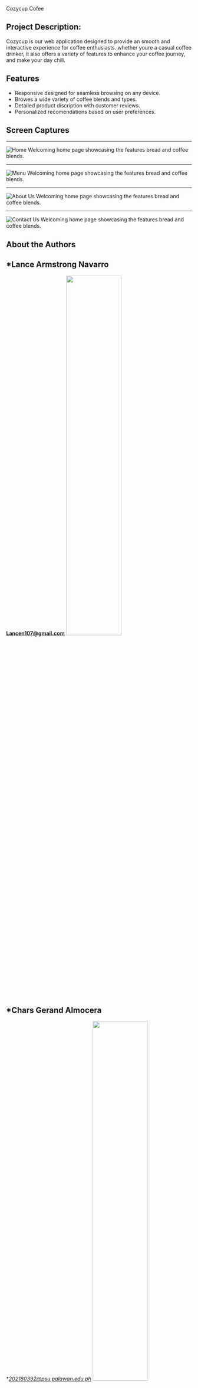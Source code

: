Cozycup Cofee
## Project Description:
Cozycup is  our web application designed to provide an smooth and interactive  experience  for coffee enthusiasts.
whether youre a casual coffee drinker, it also offers a variety of features to enhance your coffee journey, 
and make your day chill.

## Features
- Responsive designed for seamless browsing on any device.
- Browes a wide variety of coffee blends and types.
- Detailed product discription with customer reviews.
- Personalized recomendations based on user preferences.

## Screen Captures
---
![Home](img/home.png)
Welcoming home page showcasing the features bread and coffee blends.

---
![Menu](img/menu.png)
Welcoming home page showcasing the features bread and coffee blends.

---

![About Us](img/aboutus.png)
Welcoming home page showcasing the features bread and coffee blends.

---

![Contact Us](img/contactus.png)
Welcoming home page showcasing the features bread and coffee blends.


## About the  Authors

## *Lance Armstrong Navarro
**Lancen107@gmail.com**
<img src="C:\Users\LanceArmstrong\OneDrive\Desktop\coke\img\Lance.jpg" width="150" height="50%">

## *Chars Gerand Almocera
**202180392@psu.palawan.edu.ph*
 <img src="C:\Users\LanceArmstrong\OneDrive\Desktop\coke\img\Chars.jpg" width="150" height="50%">

**Social Links**
## *Lance Armstrong Navarro*
[![Facebook Account](https://github.com/gauravghongde/social-icons/blob/master/PNG/White/Facebook_white.png 'Facebook Account')](https://www.facebook.com/lance.navarro.77/)
[![Github Account](https://github.com/gauravghongde/social-icons/blob/master/PNG/White/Github_white.png 'Github Account')](https://github.com/takeshii17)


## *Chars Gerand Almocera*
[![Facebook Account](https://github.com/gauravghongde/social-icons/blob/master/PNG/White/Facebook_white.png 'Facebook Account')](https://www.facebook.com/chars.gerand.pablico.almocera.2024)
[![Github Account](https://github.com/gauravghongde/social-icons/blob/master/PNG/White/Github_white.png 'Github Account')](https://github.com/igris0220)



